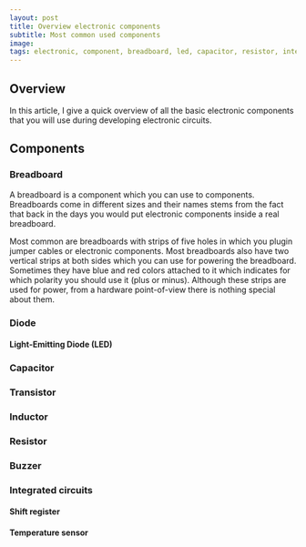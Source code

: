 ```yaml
---
layout: post
title: Overview electronic components
subtitle: Most common used components
image:
tags: electronic, component, breadboard, led, capacitor, resistor, integrated circuits
---
```


## Overview

In this article, I give a quick overview of all the basic electronic components that you will use during developing electronic circuits.

## Components

### Breadboard

A breadboard is a component which you can use to components. Breadboards come in different sizes and their names stems from the fact that back in the days you would put electronic components inside a real breadboard.

Most common are breadboards with strips of five holes in which you plugin jumper cables or electronic components. Most breadboards also have two vertical strips at both sides which you can use for powering the breadboard. Sometimes they have blue and red colors attached to it which indicates for which polarity you should use it (plus or minus). Although these strips are used for power, from a hardware point-of-view there is nothing special about them.

### Diode 

#### Light-Emitting Diode (LED)

### Capacitor

### Transistor

### Inductor

### Resistor

### Buzzer 

### Integrated circuits

#### Shift register

#### Temperature sensor